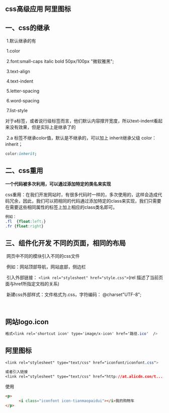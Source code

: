 ## css高级应用 阿里图标

## 一、css的继承

​    1.默认继承的有

​        1.color

​        2.font:small-caps italic bold 50px/100px "微软雅黑";

​        3.text-align    

​        4.text-indent

​        5.letter-spacing

​        6.word-spacing

​        7.list-style

​        对于a标签，或者说行级标签而言，他们默认内容撑开宽度，所以text-indent看起来没有效果，但是实际上是继承了的

​        2.a 标签不继承color值，默认是不继承的，可以加上 inherit继承父级     color：inherit；

```css
color:inherit;
```

## 二、css重用

​    **一个代码被多次利用，可以通过添加特定的类名来实现**

​    css重用：在我们开发网站时，有很多代码时一样的，多次使用的，这样会造成代码冗余，因此，我们可以把相同的代码通过添加特定的class来实现，我们只需要在需要这些相同属性的标签上加上相应的class类名即可。

```css
例如：
.fl  {float:left;}
.fr {float:right}
```

## 三、组件化开发 不同的页面，相同的布局

​    网页中不同的模块引入不同的css文件

​        例如：网站顶部导航，网站底部，侧边栏

​        引入外部链接： `<link rel="stylesheet" href="style.css">`(rel 描述了当前页面与href所指定文档的关系)

​        新建css外部样式：文件格式为.css，字符编码： @charset"UTF-8";

​            

## 网站logo.icon

```css
格式<link rel='shortcut icon' type='image/x-icon' href='路径.ico'  />
```

## 阿里图标

```css
<link rel="stylesheet" type="text/css" href="iconfont/iconfont.css">

或者引入链接
<link rel="stylesheet" type="text/css" href="http://at.alicdn.con/t......">
```

使用

```html
<p>
      <i class="iconfont icon-tianmaopaidui"></i>我的购物车
</p>
```